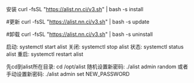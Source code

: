 安装
curl -fsSL "https://alist.nn.ci/v3.sh" | bash -s install

#更新
curl -fsSL "https://alist.nn.ci/v3.sh" | bash -s update

#卸载
curl -fsSL "https://alist.nn.ci/v3.sh" | bash -s uninstall

启动: systemctl start alist
关闭: systemctl stop alist
状态: systemctl status alist
重启: systemctl restart alist


先cd到alist所在目录:
cd /opt/alist
随机设置新密码:
./alist admin random
或者手动设置新密码:
./alist admin set NEW_PASSWORD
